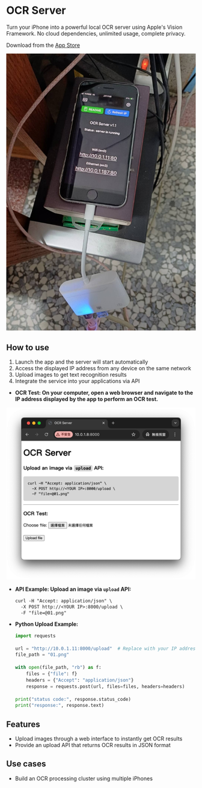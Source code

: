 # OCR Server

Turn your iPhone into a powerful local OCR server using Apple's Vision Framework. 
No cloud dependencies, unlimited usage, complete privacy.

Download from the [App Store](https://apps.apple.com/us/app/ocr-server/id6749533041)

![image](image.jpg)

## How to use

1. Launch the app and the server will start automatically
2. Access the displayed IP address from any device on the same network
3. Upload images to get text recognition results
4. Integrate the service into your applications via API

- **OCR Test: On your computer, open a web browser and navigate to the IP address displayed by the app to perform an OCR test.**

![image2](image2.png)

- **API Example: Upload an image via `upload` API:**

  ```
  curl -H "Accept: application/json" \
    -X POST http://<YOUR IP>:8000/upload \
    -F "file=@01.png"
  ```

- **Python Upload Example:**

  ```python
  import requests

  url = "http://10.0.1.11:8000/upload"  # Replace with your IP address
  file_path = "01.png"

  with open(file_path, "rb") as f:
      files = {"file": f}
      headers = {"Accept": "application/json"}
      response = requests.post(url, files=files, headers=headers)

  print("status code:", response.status_code)
  print("response:", response.text)
  ```


## Features

- Upload images through a web interface to instantly get OCR results
- Provide an upload API that returns OCR results in JSON format


## Use cases

- Build an OCR processing cluster using multiple iPhones
